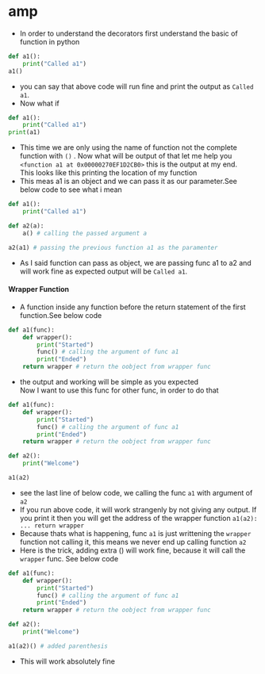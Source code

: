 # amp

- In order to understand the decorators first understand the basic of function in python 
```python
def a1():
    print("Called a1")
a1()
```
- you can say that above code will run fine and print the output as `Called a1`.
- Now what if
```python
def a1():
    print("Called a1")
print(a1)
```
- This time we are only using the name of function not the complete function with `()` . Now what will be output of that
let me help you `<function a1 at 0x00000270EF1D2CB0>` this is the output at my end. <br>
This looks like this printing the location of my function 
- This meas a1 is an object and we can pass it as our parameter.See below code to see what i mean 
```python
def a1():
    print("Called a1")

def a2(a):
    a() # calling the passed argument a

a2(a1) # passing the previous function a1 as the paramenter
```
- As I said function can pass as object, we are passing func a1 to a2 and will work fine as expected output will be `Called a1`.

#### Wrapper Function 
- A function inside any function before the return statement of the first function.See below code
```python
def a1(func):
    def wrapper():
        print("Started")
        func() # calling the argument of func a1
        print("Ended")
    return wrapper # return the oobject from wrapper func
```
- the output and working will be simple as you expected
<br> Now I want to use this func for other func, in order to do that

```python
def a1(func):
    def wrapper():
        print("Started")
        func() # calling the argument of func a1
        print("Ended")
    return wrapper # return the oobject from wrapper func

def a2():
    print("Welcome")

a1(a2)
```
- see the last line of below code, we calling the func `a1` with argument of `a2`
- If you run above code, it will work strangenly by not giving any output. If you print it then you will get the address of the wrapper function 
`a1(a2): ... return wrapper` 
- Because thats what is happening, func `a1` is just writtening the `wrapper` function not calling it, this means we never end up calling function `a2`  
- Here is the trick, adding extra () will work fine, because it will call the `wrapper` func. See below code
```python
def a1(func):
    def wrapper():
        print("Started")
        func() # calling the argument of func a1
        print("Ended")
    return wrapper # return the oobject from wrapper func

def a2():
    print("Welcome")

a1(a2)() # added parenthesis
```
- This will work absolutely fine



